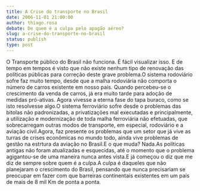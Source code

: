 ```yaml
---
title: A Crise do transporte no Brasil
date: 2006-11-01 21:00:00
author: thiago.rosa
debate: De quem é a culpa pelo apagão aéreo?
slug: a-crise-do-transporte-no-brasil
status: publish 
type: post
---
```


O Transporte público do Brasil não funciona. É fácil visualizar isso. E de tempo em tempos é visto que não existe nenhum tipo de renovação das políticas públicas para correção deste grave problema.O sistema rodoviário sofre faz muito tempo, desde que a malha rodoviária não comporta o número de carros existente em nosso país. Quando percebeu-se o crescimento da venda de carros, já era muito tarde para adoção de medidas pró-ativas. Agora vivesse a eterna fase do tapa buraco, como se isto resolvesse algo.O sistema ferroviário sofre desde o problemas das bitolas não padronizadas, a privatizações mal executadas e principalmente, a utilização e modernização de toda malha ferroviária não efetuadas, que sobrecarregam outras modos de transporte, em especial, rodoviário e a aviação civil.Agora, faz presente os problemas que um setor que já vive as turras de crises econômicas no mundo todo, ainda vive problemas de gestão na estrtura da aviação no Brasil.E o que muda? Nada.As políticas antigas não foram atualizadas e esquecidas, até o momento que o problema agigantou-se de uma maneira nunca antes vista.E já começou o diz que me diz de sempre sobre quem é a culpa.A culpa é daqueles que não planejaram o crescimento do Brasil, pensando que nunca precisariam se preocupar em fazer com que barreiras continentais existentes em um país de mais de 8 mil Km de ponta a ponta.
